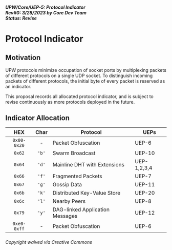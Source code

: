##### UPW/Core/UEP-5: Protocol Indicator <br> Rev#0: 3/28/2023 by Core Dev Team <br> Status: Revise


# Protocol Indicator

## Motivation
UPW protocols minimize occupation of socket ports by multiplexing packets of different protocols on a single UDP socket.
To distinguish incoming packets of different protocols, the initial byte of every packet is reserved as an indicator.

This proposal records all allocated protocol indicator, and is subject to revise continuously as more protocols deployed
in the future.

## Indicator Allocation
| HEX | Char | Protocol | UEPs |
|:---:|:-----:|----------|------|
|`0x00-0x20`| - | Packet Obfuscation |UEP-6|
|`0x62` | `'b'` | Swarm Broadcast | UEP-10 |
|`0x64` | `'d'` | Mainline DHT with Extensions | UEP-1,2,3,4 |
|`0x66` | `'f'` | Fragmented Packets | UEP-7 |
|`0x67` | `'g'` | Gossip Data | UEP-11 |
|`0x6b` | `'k'` | Distributed Key-Value Store | UEP-20 |
|`0x6c` | `'l'` | Nearby Peers | UEP-8 |
|`0x79` | `'y'` | DAG-linked Application Messages | UEP-12 |
|`0xe0-0xff`| - | Packet Obfuscation |UEP-6|




###### Copyright waived via Creative Commons